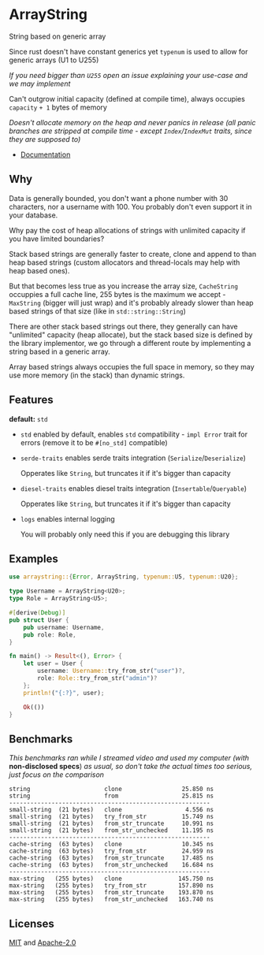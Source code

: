 # ArrayString

String based on generic array

Since rust doesn't have constant generics yet `typenum` is used to allow for generic arrays (U1 to U255)

*If you need bigger than `U255` open an issue explaining your use-case and we may implement*

Can't outgrow initial capacity (defined at compile time), always occupies `capacity` `+ 1` bytes of memory

*Doesn't allocate memory on the heap and never panics in release (all panic branches are stripped at compile time - except `Index`/`IndexMut` traits, since they are supposed to)*

* [Documentation](https://docs.rs/arraystring/0.2.5/arraystring)

## Why

Data is generally bounded, you don't want a phone number with 30 characters, nor a username with 100. You probably don't even support it in your database.

Why pay the cost of heap allocations of strings with unlimited capacity if you have limited boundaries?

Stack based strings are generally faster to create, clone and append to than heap based strings (custom allocators and thread-locals may help with heap based ones).

But that becomes less true as you increase the array size, `CacheString` occuppies a full cache line, 255 bytes is the maximum we accept - `MaxString` (bigger will just wrap) and it's probably already slower than heap based strings of that size (like in `std::string::String`)

There are other stack based strings out there, they generally can have "unlimited" capacity (heap allocate), but the stack based size is defined by the library implementor, we go through a different route by implementing a string based in a generic array.

Array based strings always occupies the full space in memory, so they may use more memory (in the stack) than dynamic strings.

## Features

 **default:** `std`

 - `std` enabled by default, enables `std` compatibility - `impl Error` trait for errors (remove it to be `#[no_std]` compatible)
 - `serde-traits` enables serde traits integration (`Serialize`/`Deserialize`)

     Opperates like `String`, but truncates it if it's bigger than capacity

 - `diesel-traits` enables diesel traits integration (`Insertable`/`Queryable`)

     Opperates like `String`, but truncates it if it's bigger than capacity

 - `logs` enables internal logging

     You will probably only need this if you are debugging this library

 ## Examples

```rust
use arraystring::{Error, ArrayString, typenum::U5, typenum::U20};

type Username = ArrayString<U20>;
type Role = ArrayString<U5>;

#[derive(Debug)]
pub struct User {
    pub username: Username,
    pub role: Role,
}

fn main() -> Result<(), Error> {
    let user = User {
        username: Username::try_from_str("user")?,
        role: Role::try_from_str("admin")?
    };
    println!("{:?}", user);

    Ok(())
}
```

 ## Benchmarks

*This benchmarks ran while I streamed video and used my computer (with* **non-disclosed specs**) *as usual, so don't take the actual times too serious, just focus on the comparison*

```my_custom_benchmark
string                     clone                 25.850 ns
string                     from                  25.815 ns
---------------------------------------------------------
small-string  (21 bytes)   clone                  4.556 ns
small-string  (21 bytes)   try_from_str          15.749 ns
small-string  (21 bytes)   from_str_truncate     10.991 ns
small-string  (21 bytes)   from_str_unchecked    11.195 ns
---------------------------------------------------------
cache-string  (63 bytes)   clone                 10.345 ns
cache-string  (63 bytes)   try_from_str          24.959 ns
cache-string  (63 bytes)   from_str_truncate     17.485 ns
cache-string  (63 bytes)   from_str_unchecked    16.684 ns
---------------------------------------------------------
max-string   (255 bytes)   clone                145.750 ns
max-string   (255 bytes)   try_from_str         157.890 ns
max-string   (255 bytes)   from_str_truncate    193.870 ns
max-string   (255 bytes)   from_str_unchecked   163.740 ns
```

## Licenses

[MIT](master/license/MIT) and [Apache-2.0](master/license/APACHE)
